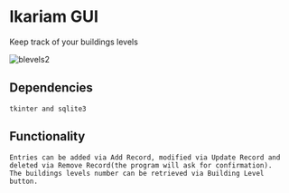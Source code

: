 # Ikariam GUI
Keep track of your buildings levels 

![blevels2](https://user-images.githubusercontent.com/47727784/170109910-30e15ab0-73c9-42a5-8255-dbfa8049a402.png)

## Dependencies
```
tkinter and sqlite3
```
## Functionality
```
Entries can be added via Add Record, modified via Update Record and deleted via Remove Record(the program will ask for confirmation).
The buildings levels number can be retrieved via Building Level button.
```


